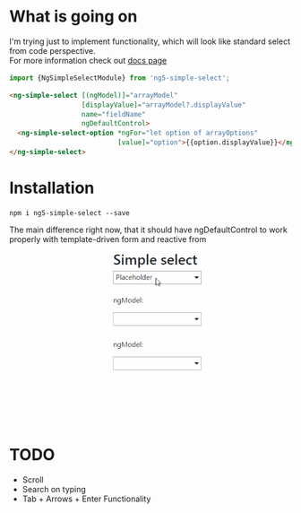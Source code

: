 # What is going on

I'm trying just to implement functionality, which will look like standard select from code perspective.  
For more information check out [docs page](https://tv1ster.github.io/ng5-simple-select/)

```js
import {NgSimpleSelectModule} from 'ng5-simple-select';
```  

```html
<ng-simple-select [(ngModel)]="arrayModel"
                  [displayValue]="arrayModel?.displayValue"
                  name="fieldName"
                  ngDefaultControl>
  <ng-simple-select-option *ngFor="let option of arrayOptions"
                           [value]="option">{{option.displayValue}}</ng-simple-select-option>
</ng-simple-select>
```
 
# Installation
```
npm i ng5-simple-select --save
```

The main difference right now, that it should have ngDefaultControl to work properly with template-driven form and reactive from

![alt text](https://github.com/tv1ster/ng5-simple-select/blob/master/test.gif?raw=true "How it is working right now")

# TODO
- Scroll
- Search on typing
- Tab + Arrows + Enter Functionality
